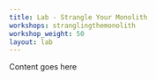 ```yaml
---
title: Lab - Strangle Your Monolith
workshops: stranglingthemonolith
workshop_weight: 50
layout: lab
---
```


Content goes here
